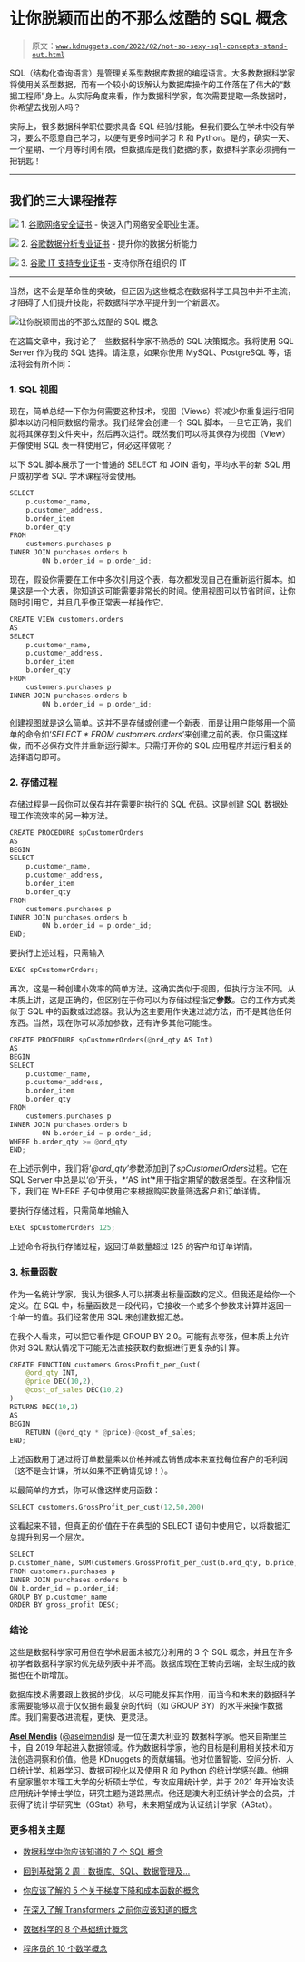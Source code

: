 # 让你脱颖而出的不那么炫酷的 SQL 概念

> 原文：[`www.kdnuggets.com/2022/02/not-so-sexy-sql-concepts-stand-out.html`](https://www.kdnuggets.com/2022/02/not-so-sexy-sql-concepts-stand-out.html)

SQL（结构化查询语言）是管理关系型数据库数据的编程语言。大多数数据科学家将使用关系型数据，而有一个较小的误解认为数据库操作的工作落在了伟大的“数据工程师”身上。从实际角度来看，作为数据科学家，每次需要提取一条数据时，你希望去找别人吗？

实际上，很多数据科学职位要求具备 SQL 经验/技能，但我们要么在学术中没有学习，要么不愿意自己学习，以便有更多时间学习 R 和 Python。是的，确实一天、一个星期、一个月等时间有限，但数据库是我们数据的家，数据科学家必须拥有一把钥匙！

* * *

## 我们的三大课程推荐

![](img/0244c01ba9267c002ef39d4907e0b8fb.png) 1\. [谷歌网络安全证书](https://www.kdnuggets.com/google-cybersecurity) - 快速入门网络安全职业生涯。

![](img/e225c49c3c91745821c8c0368bf04711.png) 2\. [谷歌数据分析专业证书](https://www.kdnuggets.com/google-data-analytics) - 提升你的数据分析能力

![](img/0244c01ba9267c002ef39d4907e0b8fb.png) 3\. [谷歌 IT 支持专业证书](https://www.kdnuggets.com/google-itsupport) - 支持你所在组织的 IT

* * *

当然，这不会是革命性的突破，但正因为这些概念在数据科学工具包中并不主流，才阻碍了人们提升技能，将数据科学水平提升到一个新层次。

![让你脱颖而出的不那么炫酷的 SQL 概念](img/de892b475bedeefa0235111dd9749785.png)

在这篇文章中，我讨论了一些数据科学家不熟悉的 SQL 决策概念。我将使用 SQL Server 作为我的 SQL 选择。请注意，如果你使用 MySQL、PostgreSQL 等，语法将会有所不同：

### 1\. SQL 视图

现在，简单总结一下你为何需要这种技术，视图（Views）将减少你重复运行相同脚本以访问相同数据的需求。我们经常会创建一个 SQL 脚本，一旦它正确，我们就将其保存到文件夹中，然后再次运行。既然我们可以将其保存为视图（View）并像使用 SQL 表一样使用它，何必这样做呢？

以下 SQL 脚本展示了一个普通的 SELECT 和 JOIN 语句，平均水平的新 SQL 用户或初学者 SQL 学术课程将会使用。

```py
SELECT
    p.customer_name, 
    p.customer_address, 
    b.order_item
    b.order_qty
FROM
    customers.purchases p
INNER JOIN purchases.orders b 
        ON b.order_id = p.order_id;

```

现在，假设你需要在工作中多次引用这个表，每次都发现自己在重新运行脚本。如果这是一个大表，你知道这可能需要非常长的时间。使用视图可以节省时间，让你随时引用它，并且几乎像正常表一样操作它。

```py
CREATE VIEW customers.orders
AS
SELECT
    p.customer_name, 
    p.customer_address, 
    b.order_item
    b.order_qty
FROM
    customers.purchases p
INNER JOIN purchases.orders b 
        ON b.order_id = p.order_id;

```

创建视图就是这么简单。这并不是存储或创建一个新表，而是让用户能够用一个简单的命令如‘*SELECT * FROM customers.orders*’来创建之前的表。你只需这样做，而不必保存文件并重新运行脚本。只需打开你的 SQL 应用程序并运行相关的选择语句即可。

### 2\. 存储过程

存储过程是一段你可以保存并在需要时执行的 SQL 代码。这是创建 SQL 数据处理工作流效率的另一种方法。

```py
CREATE PROCEDURE spCustomerOrders
AS
BEGIN
SELECT
    p.customer_name, 
    p.customer_address, 
    b.order_item
    b.order_qty
FROM
    customers.purchases p
INNER JOIN purchases.orders b 
        ON b.order_id = p.order_id;
END;

```

要执行上述过程，只需输入

```py
EXEC spCustomerOrders;
```

再次，这是一种创建小效率的简单方法。这确实类似于视图，但执行方法不同。从本质上讲，这是正确的，但区别在于你可以为存储过程指定**参数**。它的工作方式类似于 SQL 中的函数或过滤器。我认为这主要用作快速过滤方法，而不是其他任何东西。当然，现在你可以添加参数，还有许多其他可能性。

```py
CREATE PROCEDURE spCustomerOrders(@ord_qty AS Int)
AS
BEGIN
SELECT
    p.customer_name, 
    p.customer_address, 
    b.order_item
    b.order_qty
FROM
    customers.purchases p
INNER JOIN purchases.orders b 
        ON b.order_id = p.order_id;
WHERE b.order_qty >= @ord_qty
END;

```

在上述示例中，我们将‘*@ord_qty*’参数添加到了*spCustomerOrders*过程。它在 SQL Server 中总是以‘@’开头，*‘AS int’*用于指定期望的数据类型。在这种情况下，我们在 WHERE 子句中使用它来根据购买数量筛选客户和订单详情。

要执行存储过程，只需简单地输入

```py
EXEC spCustomerOrders 125;
```

上述命令将执行存储过程，返回订单数量超过 125 的客户和订单详情。

### 3\. 标量函数

作为一名统计学家，我认为很多人可以拼凑出标量函数的定义。但我还是给你一个定义。在 SQL 中，标量函数是一段代码，它接收一个或多个参数来计算并返回一个单一的值。我们经常使用 SQL 来创建数据汇总。

在我个人看来，可以把它看作是 GROUP BY 2.0。可能有点夸张，但本质上允许你对 SQL 默认情况下可能无法直接获取的数据进行更复杂的计算。

```py
CREATE FUNCTION customers.GrossProfit_per_Cust(
    @ord_qty INT,
    @price DEC(10,2),
    @cost_of_sales DEC(10,2)
)
RETURNS DEC(10,2)
AS 
BEGIN
    RETURN (@ord_qty * @price)-@cost_of_sales;
END;

```

上述函数用于通过将订单数量乘以价格并减去销售成本来查找每位客户的毛利润（这不是会计课，所以如果不正确请见谅！）。

以最简单的方式，你可以像这样使用函数：

```py
SELECT customers.GrossProfit_per_cust(12,50,200)
```

这看起来不错，但真正的价值在于在典型的 SELECT 语句中使用它，以将数据汇总提升到另一个层次。

```py
SELECT 
p.customer_name, SUM(customers.GrossProfit_per_cust(b.ord_qty, b.price, b.cost_of_sales) gross_profit
FROM customers.purchases p
INNER JOIN purchases.orders b 
ON b.order_id = p.order_id;
GROUP BY p.customer_name
ORDER BY gross_profit DESC;

```

### **结论**

这些是数据科学家可用但在学术层面未被充分利用的 3 个 SQL 概念，并且在许多初学者数据科学家的优先级列表中并不高。数据库现在正转向云端，全球生成的数据也在不断增加。

数据库技术需要跟上数据的步伐，以尽可能发挥其作用，而当今和未来的数据科学家需要能够以高于仅仅拥有最复杂的代码（如 GROUP BY）的水平来操作数据库。我们需要改进流程，更快、更灵活。

**[Asel Mendis](https://www.linkedin.com/in/asel-mendis/)** ([@aselmendis](https://twitter.com/aselmendis)) 是一位在澳大利亚的 数据科学家。他来自斯里兰卡，自 2019 年起进入数据领域。作为数据科学家，他的目标是利用相关技术和方法创造洞察和价值。他是 KDnuggets 的贡献编辑。他对位置智能、空间分析、人口统计学、机器学习、数据可视化以及使用 R 和 Python 的统计学感兴趣。他拥有皇家墨尔本理工大学的分析硕士学位，专攻应用统计学，并于 2021 年开始攻读应用统计学博士学位，研究主题为道路黑点。他还是澳大利亚统计学会的会员，并获得了统计学研究生（GStat）称号，未来期望成为认证统计学家（AStat）。

### 更多相关主题

+   [数据科学中你应该知道的 7 个 SQL 概念](https://www.kdnuggets.com/2022/11/7-sql-concepts-needed-data-science.html)

+   [回到基础第 2 周：数据库、SQL、数据管理及…](https://www.kdnuggets.com/back-to-basics-week-2-database-sql-data-management-and-statistical-concepts)

+   [你应该了解的 5 个关于梯度下降和成本函数的概念](https://www.kdnuggets.com/2020/05/5-concepts-gradient-descent-cost-function.html)

+   [在深入了解 Transformers 之前你应该知道的概念](https://www.kdnuggets.com/2023/01/concepts-know-getting-transformer.html)

+   [数据科学的 8 个基础统计概念](https://www.kdnuggets.com/2020/06/8-basic-statistics-concepts.html)

+   [程序员的 10 个数学概念](https://www.kdnuggets.com/10-math-concepts-for-programmers)

